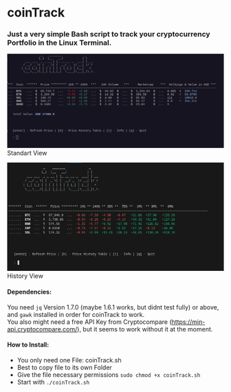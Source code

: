 # coinTrack
### Just a very simple Bash script to track your cryptocurrency Portfolio in the Linux Terminal.


![coinTrack Screenshot]( https://raw.githubusercontent.com/1tituz/CoinTrack/main/Screenshot_TableView.png "Standard View")
Standart View

![coinTrack Screenshot]( https://raw.githubusercontent.com/1tituz/CoinTrack/main/screenshot_coinTrack2.png "History View")
History View

#### Dependencies:
You need `jq` Version 1.7.0 (maybe 1.6.1 works, but didnt test fully) or above, and `gawk` installed in order for coinTrack to work.  
You also might need a free API Key from Cryptocompare (https://min-api.cryptocompare.com/), but it seems to work without it at the moment.

#### How to Install:
  - You only need one File: coinTrack.sh
  - Best to copy file to its own Folder
  - Give the file necessary permissions `sudo chmod +x coinTrack.sh`
  - Start with `./coinTrack.sh`

